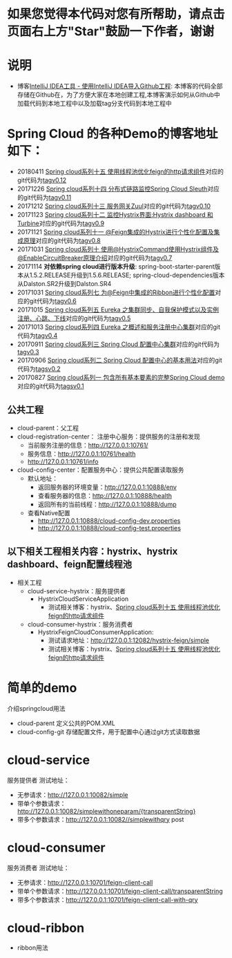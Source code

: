 # 如果您觉得本代码对您有所帮助，请点击页面右上方"Star"鼓励一下作者，谢谢
# 说明
- 博客[IntelliJ IDEA工具 - 使用IntelliJ IDEA导入Github工程](http://blog.csdn.net/hry2015/article/details/77984399): 本博客的代码全部存储在Github在，为了方便大家在本地创建工程,本博客演示如何从Github中加载代码到本地工程中以及加载tag分支代码到本地工程中

# Spring Cloud 的各种Demo的博客地址如下：
- 20180411 [Spring cloud系列十五 使用线程池优化feign的http请求组件](https://blog.csdn.net/hry2015/article/details/79904815)对应的git代码为[tagv0.12](https://github.com/hryou0922/spring_cloud/tree/v0.12/cloud-consumer-hystrix/src/main/java/com/hry/spring/cloud/consumer/hystrix/feign)
- 20171226 [Spring cloud系列十四 分布式链路监控Spring Cloud Sleuth](http://blog.csdn.net/hry2015/article/details/78905489)对应的git代码为[tagv0.11](https://github.com/hryou0922/spring_cloud/tree/v0.11)
- 20171212 [Spring cloud系列十三 服务网关Zuul](http://blog.csdn.net/hry2015/article/details/78785009)对应的git代码为[tagv0.10](https://github.com/hryou0922/spring_cloud/tree/v0.10)
- 20171123 [ Spring cloud系列十二 监控Hystrix界面:Hystrix dashboard 和 Turbine](http://blog.csdn.net/hry2015/article/details/78617954)对应的git代码为[tagv0.9](https://github.com/hryou0922/spring_cloud/tree/v0.9)
- 20171121 [ Spring cloud系列十一 @Feign集成的Hystrix进行个性化配置及集成原理](http://blog.csdn.net/hry2015/article/details/78595645)对应的git代码为[tagv0.8](https://github.com/hryou0922/spring_cloud/tree/v0.8)
- 20171031 [ Spring cloud系列十 使用@HystrixCommand使用Hystrix组件及@EnableCircuitBreaker原理介绍](http://blog.csdn.net/hry2015/article/details/78577695)对应的git代码为[tagv0.7](https://github.com/hryou0922/spring_cloud/tree/v0.7)
- 20171114 **对依赖spring cloud进行版本升级**: spring-boot-starter-parent版本从1.5.2.RELEASE升级到1.5.6.RELEASE; spring-cloud-dependencies版本从Dalston.SR2升级到Dalston.SR4
- 20171031 [Spring cloud系列七 为@Feign中集成的Ribbon进行个性化配置](http://blog.csdn.net/hry2015/article/details/78408342)对应的git代码为[tagv0.6](https://github.com/hryou0922/spring_cloud/tree/v0.6/cloud-consumer-ribbon/src/main/java/com/hry/spring/cloud/consumer/ribbon)
- 20171015 [Spring cloud系列五 Eureka 之集群同步、自我保护模式以及实例注册、心跳、下线](http://blog.csdn.net/hry2015/article/details/78245149)对应的git代码为[tagv0.5](https://github.com/hryou0922/spring_cloud/blob/v0.5/cloud-registration-center/src/main/resources/application-simple2.yml)
- 20171013 [Spring cloud系列四 Eureka 之概述和服务注册中心集群](http://blog.csdn.net/hry2015/article/details/78220673)对应的git代码为[tagv0.4](https://github.com/hryou0922/spring_cloud/blob/v0.4/cloud-registration-center/src/main/resources/application-simple2.yml)
- 20170911 [Spring cloud系列三 Spring Cloud 配置中心集群](http://blog.csdn.net/hry2015/article/details/77938249)对应的git代码为[tagv0.3](https://github.com/hryou0922/spring_cloud/tree/v0.3)
- 20170906 [Spring cloud系列二 Spring Cloud 配置中心的基本用法](http://blog.csdn.net/hry2015/article/details/77870854)对应的git代码为[tagsv0.2](https://github.com/hryou0922/spring_cloud/tree/v0.2)
- 20170827 [Spring cloud系列一 包含所有基本要素的完整Spring Cloud demo](http://blog.csdn.net/hry2015/article/details/77623366) 对应的git代码为[tagsv0.1](https://github.com/hryou0922/spring_cloud/tree/v0.1)

## 公共工程
- cloud-parent：父工程
- cloud-registration-center： 注册中心服务：提供服务的注册和发现
    - 当前服务注册的信息：http://127.0.0.1:10761/ 
    - 服务信息：http://127.0.0.1:10761/health
    - http://127.0.0.1:10761/info
- cloud-config-center：配置服务中心：提供公共配置读取服务
    - 默认地址：
        - 返回服务器的环境变量：http://127.0.0.1:10888/env
        - 查看服务器的信息：http://127.0.0.1:10888/health
        - 返回所有的当前线程：http://127.0.0.1:10888/dump
    - 查看Native配置
        - http://127.0.0.1:10888/cloud-config-dev.properties
        - http://127.0.0.1:10888/cloud-config-test.properties
        
## 以下相关工程相关内容：hystrix、hystrix dashboard、feign配置线程池
- 相关工程
    - cloud-service-hystrix：服务提供者
        - HystrixCloudServiceApplication
            - 测试相关博客：hystrix、[Spring cloud系列十五 使用线程池优化feign的http请求组件](https://blog.csdn.net/hry2015/article/details/79904815)
    - cloud-consumer-hystrix：服务消费者
        - HystrixFeignCloudConsumerApplication:
            - 测试请求地址：http://127.0.0.1:12082/hystrix-feign/simple
            - 测试相关博客：hystrix、[Spring cloud系列十五 使用线程池优化feign的http请求组件](https://blog.csdn.net/hry2015/article/details/79904815)
            

# 简单的demo
介绍springcloud用法 
- cloud-parent
定义公共的POM.XML
- cloud-config-git
存储配置文件，用于配置中心通过git方式读取数据

 
# cloud-service
服务提供者
测试地址： 
- 无参请求：http://127.0.0.1:10082/simple
- 带单个参数请求：http://127.0.0.1:10082/simplewithoneparam/{transparentString}
- 带多个参数请求：http://127.0.0.1:10082//simplewithqry post

# cloud-consumer
服务消费者
测试地址： 
- 无参请求：http://127.0.0.1:10701/feign-client-call
- 带单个参数请求：http://127.0.0.1:10701/feign-client-call/transparentString
- 带多个参数请求：http://127.0.0.1:10701/feign-client-call-with-qry

# cloud-ribbon
- ribbon用法


    
